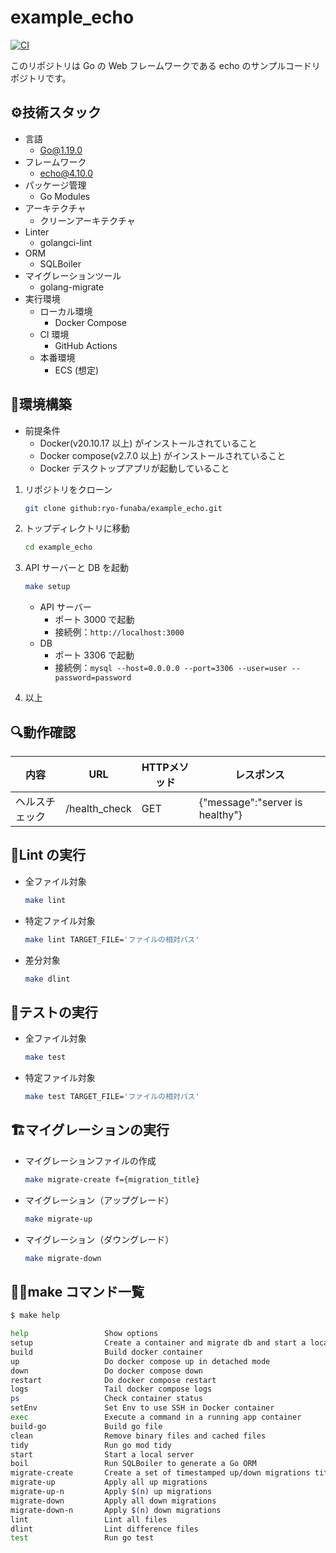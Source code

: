 # example_echo

[![CI](https://github.com/ryo-funaba/example-echo/actions/workflows/main.yml/badge.svg)](https://github.com/ryo-funaba/example-echo/actions/workflows/main.yml)

このリポジトリは Go の Web フレームワークである echo のサンプルコードリポジトリです。

## ⚙️技術スタック

- 言語
  - Go@1.19.0
- フレームワーク
  - echo@4.10.0
- パッケージ管理
  - Go Modules
- アーキテクチャ
  - クリーンアーキテクチャ
- Linter
  - golangci-lint
- ORM
  - SQLBoiler
- マイグレーションツール
  - golang-migrate
- 実行環境
  - ローカル環境
    - Docker Compose
  - CI 環境
    - GitHub Actions
  - 本番環境
    - ECS (想定)

## 🔨環境構築

- 前提条件
  - Docker(v20.10.17 以上) がインストールされていること
  - Docker compose(v2.7.0 以上) がインストールされていること
  - Docker デスクトップアプリが起動していること

1. リポジトリをクローン

   ```bash
   git clone github:ryo-funaba/example_echo.git
   ```

2. トップディレクトリに移動

   ```bash
   cd example_echo
   ```

3. API サーバーと DB を起動

   ```bash
   make setup
   ```

   - API サーバー
     - ポート 3000 で起動
     - 接続例：`http://localhost:3000`
   - DB
     - ポート 3306 で起動
     - 接続例：`mysql --host=0.0.0.0 --port=3306 --user=user --password=password`

4. 以上

## 🔍動作確認

|内容|URL|HTTPメソッド|レスポンス|
|----|----|----|----|
|ヘルスチェック|/health_check|GET|{"message":"server is healthy"}|

## 💅Lint の実行

- 全ファイル対象

  ```bash
  make lint
  ```

- 特定ファイル対象

  ```bash
  make lint TARGET_FILE='ファイルの相対パス'
  ```

- 差分対象

  ```bash
  make dlint
  ```

## 🧪テストの実行

- 全ファイル対象

  ```bash
  make test
  ```

- 特定ファイル対象

  ```bash
  make test TARGET_FILE='ファイルの相対パス'
  ```

## 🏗️マイグレーションの実行

- マイグレーションファイルの作成

  ```bash
  make migrate-create f={migration_title}
  ```

- マイグレーション（アップグレード）

  ```bash
  make migrate-up
  ```

- マイグレーション（ダウングレード）

  ```bash
  make migrate-down
  ```

## 💁‍♂️make コマンド一覧

```bash
$ make help

help                 Show options
setup                Create a container and migrate db and start a local server
build                Build docker container
up                   Do docker compose up in detached mode
down                 Do docker compose down
restart              Do docker compose restart
logs                 Tail docker compose logs
ps                   Check container status
setEnv               Set Env to use SSH in Docker container
exec                 Execute a command in a running app container
build-go             Build go file
clean                Remove binary files and cached files
tidy                 Run go mod tidy
start                Start a local server
boil                 Run SQLBoiler to generate a Go ORM
migrate-create       Create a set of timestamped up/down migrations titled $(f)
migrate-up           Apply all up migrations
migrate-up-n         Apply $(n) up migrations
migrate-down         Apply all down migrations
migrate-down-n       Apply $(n) down migrations
lint                 Lint all files
dlint                Lint difference files
test                 Run go test
```
